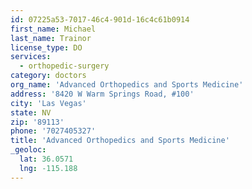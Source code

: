 ```yaml
---
id: 07225a53-7017-46c4-901d-16c4c61b0914
first_name: Michael
last_name: Trainor
license_type: DO
services:
  - orthopedic-surgery
category: doctors
org_name: 'Advanced Orthopedics and Sports Medicine'
address: '8420 W Warm Springs Road, #100'
city: 'Las Vegas'
state: NV
zip: '89113'
phone: '7027405327'
title: 'Advanced Orthopedics and Sports Medicine'
_geoloc:
  lat: 36.0571
  lng: -115.188
---
```

